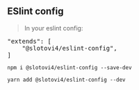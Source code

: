 ## ESlint config

> In your eslint config:
<pre>
"extends": [
	"@slotovi4/eslint-config",
]
</pre>


`npm i @slotovi4/eslint-config --save-dev`

`yarn add @slotovi4/eslint-config --dev`
